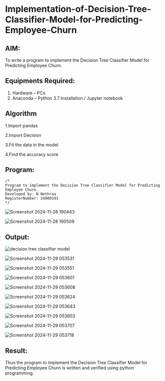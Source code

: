 # Implementation-of-Decision-Tree-Classifier-Model-for-Predicting-Employee-Churn

## AIM:
To write a program to implement the Decision Tree Classifier Model for Predicting Employee Churn.

## Equipments Required:
1. Hardware – PCs
2. Anaconda – Python 3.7 Installation / Jupyter notebook

## Algorithm
1.Import pandas 

2.Import Decision 

3.Fit the data in the model

4.Find the accuracy score

## Program:
```
/*
Program to implement the Decision Tree Classifier Model for Predicting Employee Churn.
Developed by: N Nethraa
RegisterNumber: 24900193 
*/
```

![Screenshot 2024-11-28 190443](https://github.com/user-attachments/assets/0e56cecf-e27f-4c7b-8cd4-d4d2733a7353)

![Screenshot 2024-11-28 190509](https://github.com/user-attachments/assets/acb80412-9e2b-4bcd-bde6-2645002c898d)

## Output:
![decision tree classifier model](sam.png)

![Screenshot 2024-11-29 053531](https://github.com/user-attachments/assets/1f11b7bb-cb3a-44ae-9074-efead2933344)

![Screenshot 2024-11-29 053551](https://github.com/user-attachments/assets/531bef8d-6c17-4722-90a2-deed57b2b46f)

![Screenshot 2024-11-29 053601](https://github.com/user-attachments/assets/eb935b3c-6e70-4558-a2f4-d4bf4f2d7c24)

![Screenshot 2024-11-29 053608](https://github.com/user-attachments/assets/c3f36ff4-4c1a-486a-b86d-f430212ef19a)

![Screenshot 2024-11-29 053624](https://github.com/user-attachments/assets/a78b9c4c-9780-4117-8a77-8650dbc7a5fc)

![Screenshot 2024-11-29 053643](https://github.com/user-attachments/assets/7c89555d-7d80-4225-810b-7b4d1d4a3166)

![Screenshot 2024-11-29 053653](https://github.com/user-attachments/assets/64980621-ae68-4bc3-9a88-77dfb5d054f6)

![Screenshot 2024-11-29 053707](https://github.com/user-attachments/assets/41f23270-6ea1-430e-8fc2-6be7589777a1)

![Screenshot 2024-11-29 053718](https://github.com/user-attachments/assets/e1fb2b71-40e1-4057-b7c0-75193d87bae3)


## Result:
Thus the program to implement the  Decision Tree Classifier Model for Predicting Employee Churn is written and verified using python programming.
